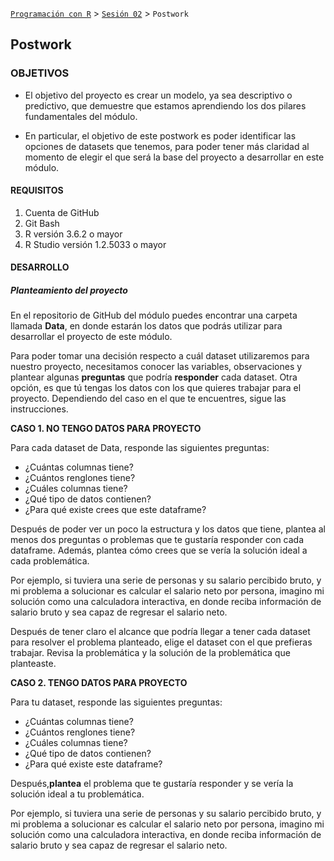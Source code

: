 [`Programación con R`](../../Readme.md) > [`Sesión 02`](../Readme.md) > `Postwork`  


## Postwork

### OBJETIVOS

- El objetivo del proyecto es crear un modelo, ya sea descriptivo o predictivo, que demuestre que estamos aprendiendo los dos pilares fundamentales del módulo.  

- En particular, el objetivo de este postwork es poder identificar las opciones de datasets que tenemos, para poder tener más claridad al momento de elegir el que será la base del proyecto a desarrollar en este módulo.  
  

#### REQUISITOS

1. Cuenta de GitHub  
2. Git Bash  
3. R versión 3.6.2 o mayor                                
4. R Studio versión 1.2.5033 o mayor   

#### DESARROLLO

##### Planteamiento del proyecto

En el repositorio de GitHub del módulo puedes encontrar una carpeta llamada **Data**, en donde estarán los datos que podrás utilizar para desarrollar el proyecto de este módulo.   

Para poder tomar una decisión respecto a cuál dataset utilizaremos para nuestro proyecto, necesitamos conocer las variables, observaciones y plantear algunas **preguntas** que podría **responder** cada dataset.  Otra opción, es que tú tengas los datos con los que quieres trabajar para el proyecto. Dependiendo del caso en el que te encuentres, sigue las instrucciones.

**CASO 1. NO TENGO DATOS PARA PROYECTO**

Para cada dataset de Data, responde las siguientes preguntas:
* ¿Cuántas columnas tiene?  
* ¿Cuántos renglones tiene?  
* ¿Cuáles columnas tiene?  
* ¿Qué tipo de datos contienen?  
* ¿Para qué existe crees que este dataframe?  

Después de poder ver un poco la estructura y los datos que tiene, plantea al menos dos preguntas o problemas que te gustaría responder con cada dataframe. Además, plantea cómo crees que se vería la solución ideal a cada problemática.   

Por ejemplo, si tuviera una serie de personas y su salario percibido bruto, y mi problema a solucionar es calcular el salario neto por persona, imagino mi solución como una calculadora interactiva, en donde reciba información de salario bruto y sea capaz de regresar el salario neto.  

Después de tener claro el alcance que podría llegar a tener cada dataset para resolver el problema planteado, elige el dataset con el que prefieras trabajar. Revisa la problemática y la solución de la problemática que planteaste.  

**CASO 2. TENGO DATOS PARA PROYECTO**  

Para tu dataset, responde las siguientes preguntas:  
* ¿Cuántas columnas tiene?  
* ¿Cuántos renglones tiene?  
* ¿Cuáles columnas tiene?  
* ¿Qué tipo de datos contienen?  
* ¿Para qué existe este dataframe?  

Después,**plantea** el problema que te gustaría responder  y se vería la solución ideal a tu problemática.   

Por ejemplo, si tuviera una serie de personas y su salario percibido bruto, y mi problema a solucionar es calcular el salario neto por persona, imagino mi solución como una calculadora interactiva, en donde reciba información de salario bruto y sea capaz de regresar el salario neto.  
